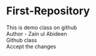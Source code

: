 # First-Repository
This is demo class on github
<br>
Author - Zain ul Abideen
<br>
Github class
<br>
Accept the changes

